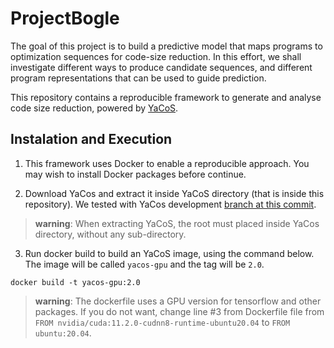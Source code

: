 # ProjectBogle

The goal of this project is to build a predictive model that maps programs to optimization sequences for code-size reduction. In this effort, we shall investigate different ways to produce candidate sequences, and different program representations that can be used to guide prediction.

This repository contains a reproducible framework to generate and analyse code size reduction, powered by [YaCoS](https://github.com/ComputerSystemsLab/YaCoS).

## Instalation and Execution

1. This framework uses Docker to enable a reproducible approach. You may wish to install Docker packages before continue.

2. Download YaCos and extract it inside YaCoS directory (that is inside this repository). We tested with YaCos development [branch at this commit](https://github.com/ComputerSystemsLab/YaCoS/commit/290b1e0b8fadbe39602a44cb5cf7791b60a67759).

> **warning**: When extracting YaCoS, the root must placed inside YaCos directory, without any sub-directory.

3. Run docker build to build an YaCoS image, using the command below. The image will be called `yacos-gpu` and the tag will be `2.0`.

`docker build -t yacos-gpu:2.0`


> **warning**: The dockerfile uses a GPU version for tensorflow and other packages. If you do not want, change line \#3 from Dockerfile file from `FROM nvidia/cuda:11.2.0-cudnn8-runtime-ubuntu20.04` to `FROM ubuntu:20.04`.

